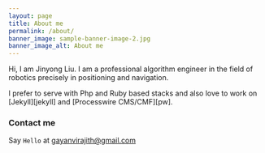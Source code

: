 ```yaml
---
layout: page
title: About me
permalink: /about/
banner_image: sample-banner-image-2.jpg
banner_image_alt: About me
---
```


Hi, I am Jinyong Liu. I am a professional algorithm engineer in the field of robotics precisely in positioning and navigation.

I prefer to serve with Php and Ruby based stacks and also love to work 
on [Jekyll][jekyll] and [Processwire CMS/CMF][pw].

### Contact me

Say `Hello` at gayanvirajith@gmail.com
